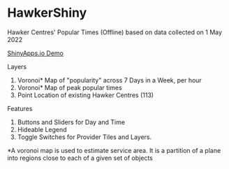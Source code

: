# HawkerShiny
Hawker Centres' Popular Times (Offline) based on data collected on 1 May 2022

[ShinyApps.io Demo](https://rtyw.shinyapps.io/hawkerpopulartimes/)

Layers
1) Voronoi* Map of "popularity" across 7 Days in a Week, per hour
2) Voronoi* Map of peak popular times
3) Point Location of existing Hawker Centres (113)

Features
1) Buttons and Sliders for Day and Time
2) Hideable Legend
3) Toggle Switches for Provider Tiles and Layers.


*A voronoi map is used to estimate service area. It is a partition of a plane into regions close to each of a given set of objects